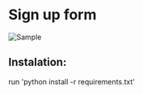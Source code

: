 # Sign up form 

![Sample](https://user-images.githubusercontent.com/108618699/212176730-5b4f004d-0ad1-4c09-a4ad-7eaf2329bf04.png)


## Instalation:
run 'python install -r requirements.txt'
